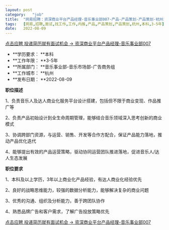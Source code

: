 ```yaml
---
layout:	post
category:	"job"
title:	"网易招聘：资深商业平台产品经理-音乐事业部007-产品-产品策划-产品策划-杭州本科3-5年"
tags:	[网易,招聘,面试,找工作,工作,内推,产品,产品策划,产品策划,杭州,本科,3-5年]
date:	2022-08-09
---
```


[点击应聘 投递简历就有面试机会 ->  资深商业平台产品经理-音乐事业部007](http://mobile.bole.netease.com/bole/boleDetail?id=41473&employeeId=346f03c3cda5f04c&key=all)



- **学历要求： **本科
- **工作年限： **3-5年
- **所属部门： **音乐事业部-音乐市场部-广告商务组
- **工作城市： **杭州
- **发布日期： **2022-08-09



**职位描述**

1、负责音乐人及达人商业化服务平台设计搭建，包括但不限于商业变现、作品推广等

2、负责产品初始设计到全生命周期管理，能够结合音乐领域深入思考创新的商业模式

3、协调跨部门资源，与运营、销售、开发等合作方配合，保证产品能力落地，推动产品优化迭代

4、能够提出有效的产品运营策略，驱动协同运营团队推进落地，促进音乐人/达人生态发展



**职位要求**

1、本科及以上学历，3年以上商业化产品经验，有达人商业化经验优先

2、良好的战略思维能力，较强的数据分析能力，能够解决复杂的商业问题

3、优秀的沟通、组织及分析能力，善于跨团队协作

4、熟悉品牌广告和客户需求，了解广告投放策略优先



[点击应聘 投递简历就有面试机会 ->  资深商业平台产品经理-音乐事业部007](http://mobile.bole.netease.com/bole/boleDetail?id=41473&employeeId=346f03c3cda5f04c&key=all)
